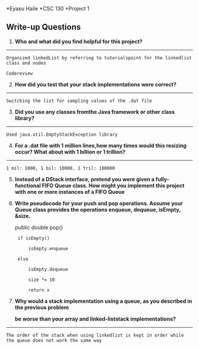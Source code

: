*Eyasu Haile
*CSC 130
*Project 1



## Write-up Questions

1. **Who and what did you find helpful for this project?**
-------

    Organized linkedList by referring to tutorialspoint for the linkedlist class and nodes

    Codereview

2. **How did you test that your stack implementations were correct?**
------

    Switching the list for sampling values of the .dat file

3. **Did you use any classes fromthe Java framework or other class library?**
--------

    Used java.util.EmptyStackException library

4. **For  a  .dat  file  with  1  million  lines,how  many times would this resizing occur? What about with 1 billion or 1 trillion?**
  --------
    1 mil: 1000, 1 bil: 10000, 1 tril: 100000
    
    
5. **Instead of a DStack interface, pretend you were given a fully-functional FIFO Queue class. How might you implement this project**
    **with one or more instances of a FIFO Queue**
   
   
   
6. **Write pseudocode for your push and pop operations. Assume your Queue class provides the operations enqueue, dequeue, isEmpty, &size.**
    
    public double pop() 
    
		if isEmpty()
		
			isEmpty.enqueue 
			
		else
		
			isEmpty.dequeue
			
			size *= 10 
			
			return x
		

7. **Why would a stack implementation using a queue, as you described in the previous problem**

	**be worse than your array and linked-liststack implementations?**
	
------

	The order of the stack when using linkedlist is kept in order while the queue does not work the same way
